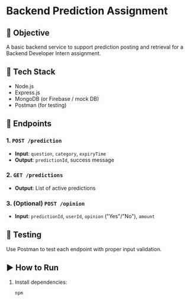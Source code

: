 # Backend Prediction Assignment

## 📌 Objective
A basic backend service to support prediction posting and retrieval for a Backend Developer Intern assignment.

## 🚀 Tech Stack
- Node.js
- Express.js
- MongoDB (or Firebase / mock DB)
- Postman (for testing)

## 📁 Endpoints

### 1. `POST /prediction`
- **Input**: `question`, `category`, `expiryTime`
- **Output**: `predictionId`, success message

### 2. `GET /predictions`
- **Output**: List of active predictions

### 3. (Optional) `POST /opinion`
- **Input**: `predictionId`, `userId`, `opinion` ("Yes"/"No"), `amount`

## 🧪 Testing
Use Postman to test each endpoint with proper input validation.

## ▶️ How to Run

1. Install dependencies:
   ```bash
   npm 